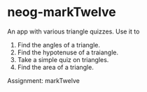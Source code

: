 # neog-markTwelve
An app with various triangle quizzes. 
Use it to 
1. Find the angles of a triangle.
2. Find the hypotenuse of a traiangle.
3. Take a simple quiz on triangles.
4. Find the area of a triangle.

Assignment: markTwelve
